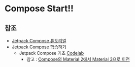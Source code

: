 # Compose Start!!

## 참조
- [Jetpack Compose 튜토리얼](https://developer.android.com/jetpack/compose/tutorial?hl=ko)
- [Jetpack Compose 학습하기](https://developer.android.com/courses/pathways/compose?hl=ko)
    - Jetpack Compose 기초 [Codelab](https://developer.android.com/codelabs/jetpack-compose-basics?hl=ko&continue=https%3A%2F%2Fdeveloper.android.com%2Fcourses%2Fpathways%2Fcompose%3Fhl%3Dko%23codelab-https%3A%2F%2Fdeveloper.android.com%2Fcodelabs%2Fjetpack-compose-basics#0)
      - 참고 : [Compose의 Material 2에서 Material 3으로 이전](https://developer.android.com/jetpack/compose/designsystems/material2-material3?hl=ko)